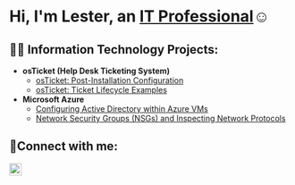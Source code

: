 <h1>Hi, I'm Lester, an <a href="https://linkedin.com/in/l1120">IT Professional</a>☺</h1>

<h2>👨‍💻 Information Technology Projects:</h2>

- <b>osTicket (Help Desk Ticketing System)</b>
  - [osTicket: Post-Installation Configuration](https://github.com/lestersanchez1120/post-install-config)
  - [osTicket: Ticket Lifecycle Examples](https://github.com/lestersanchez1120/ticket-lifecycle)
- <b>Microsoft Azure</b>
  - [Configuring Active Directory within Azure VMs](https://github.com/lestersanchez1120/configure-ad)
  - [Network Security Groups (NSGs) and Inspecting Network Protocols](https://github.com/lestersanchez1120/azure-network-protocols)

<h2>🤳Connect with me:</h2>


[<img align="left" alt="Josh | LinkedIn" width="22px" src="https://cdn.jsdelivr.net/npm/simple-icons@v3/icons/linkedin.svg" />][linkedin]


[linkedin]: https://linkedin.com/in/l1120
